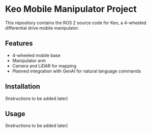 # Keo Mobile Manipulator Project

This repository contains the ROS 2 source code for Keo, a 4-wheeled differential drive mobile manipulator.

## Features
- 4-wheeled mobile base
- Manipulator arm
- Camera and LiDAR for mapping
- Planned integration with GenAI for natural language commands

## Installation
(Instructions to be added later)

## Usage
(Instructions to be added later)